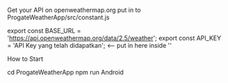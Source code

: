 Get your API on openweathermap.org put in to
ProgateWeatherApp/src/constant.js

export const BASE_URL = 'https://api.openweathermap.org/data/2.5/weather';
export const API_KEY = 'API Key yang telah didapatkan'; <-- put in here inside ''

How to Start

cd ProgateWeatherApp
npm run Android
